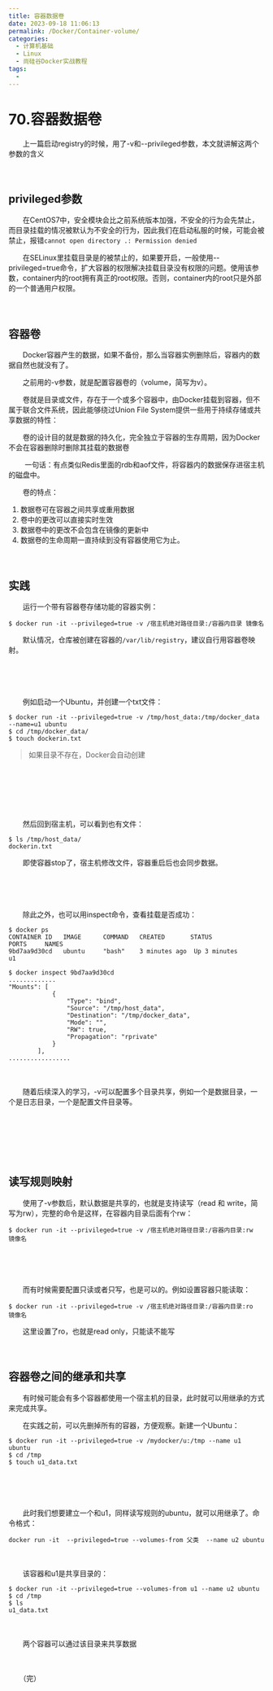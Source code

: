 ```yaml
---
title: 容器数据卷
date: 2023-09-18 11:06:13
permalink: /Docker/Container-volume/
categories:
  - 计算机基础
  - Linux
  - 尚硅谷Docker实战教程
tags:
  - 
---
```

# 70.容器数据卷

　　上一篇启动registry的时候，用了-v和--privileged参数，本文就讲解这两个参数的含义
<!-- more -->
　　‍

## privileged参数

　　在CentOS7中，安全模块会比之前系统版本加强，不安全的行为会先禁止，而目录挂载的情况被默认为不安全的行为，因此我们在启动私服的时候，可能会被禁止，报错`cannot open directory .: Permission denied`

　　在SELinux里挂载目录是的被禁止的，如果要开启，一般使用--privileged=true命令，扩大容器的权限解决挂载目录没有权限的问题。使用该参数，container内的root拥有真正的root权限。否则，container内的root只是外部的一个普通用户权限。

　　‍

## 容器卷

　　Docker容器产生的数据，如果不备份，那么当容器实例删除后，容器内的数据自然也就没有了。

　　之前用的-v参数，就是配置容器卷的（volume，简写为v）。

　　卷就是目录或文件，存在于一个或多个容器中，由Docker挂载到容器，但不属于联合文件系统，因此能够绕过Union File System提供一些用于持续存储或共享数据的特性：

　　卷的设计目的就是数据的持久化，完全独立于容器的生存周期，因为Docker不会在容器删除时删除其挂载的数据卷

　　 一句话：有点类似Redis里面的rdb和aof文件，将容器内的数据保存进宿主机的磁盘中。

　　卷的特点：

1. 数据卷可在容器之间共享或重用数据
2. 卷中的更改可以直接实时生效
3. 数据卷中的更改不会包含在镜像的更新中
4. 数据卷的生命周期一直持续到没有容器使用它为止。

　　‍

## 实践

　　运行一个带有容器卷存储功能的容器实例：

```shell
$ docker run -it --privileged=true -v /宿主机绝对路径目录:/容器内目录 镜像名
```

　　默认情况，仓库被创建在容器的`/var/lib/registry`，建议自行用容器卷映射。

　　‍

　　‍

　　例如启动一个Ubuntu，并创建一个txt文件：

```shell
$ docker run -it --privileged=true -v /tmp/host_data:/tmp/docker_data --name=u1 ubuntu
$ cd /tmp/docker_data/
$ touch dockerin.txt
```

> 如果目录不存在，Docker会自动创建

　　‍

　　‍

　　‍

　　然后回到宿主机，可以看到也有文件：

```shell
$ ls /tmp/host_data/
dockerin.txt
```

　　即使容器stop了，宿主机修改文件，容器重启后也会同步数据。

　　‍

　　‍

　　除此之外，也可以用inspect命令，查看挂载是否成功：

```shell
$ docker ps
CONTAINER ID   IMAGE      COMMAND   CREATED       STATUS          PORTS     NAMES
9bd7aa9d30cd   ubuntu     "bash"    3 minutes ago  Up 3 minutes              u1

$ docker inspect 9bd7aa9d30cd
.............
"Mounts": [
            {
                "Type": "bind",
                "Source": "/tmp/host_data",
                "Destination": "/tmp/docker_data",
                "Mode": "",
                "RW": true,
                "Propagation": "rprivate"
            }
        ],
.................
```

　　‍

　　随着后续深入的学习，-v可以配置多个目录共享，例如一个是数据目录，一个是日志目录，一个是配置文件目录等。

　　‍

　　‍

　　‍

## 读写规则映射

　　使用了-v参数后，默认数据是共享的，也就是支持读写（read 和 write，简写为rw），完整的命令是这样，在容器内目录后面有个rw：

```shell
$ docker run -it --privileged=true -v /宿主机绝对路径目录:/容器内目录:rw    镜像名
```

　　‍

　　‍

　　而有时候需要配置只读或者只写，也是可以的。例如设置容器只能读取：

```shell
$ docker run -it --privileged=true -v /宿主机绝对路径目录:/容器内目录:ro   镜像名
```

　　这里设置了ro，也就是read only，只能读不能写

　　‍

## 容器卷之间的继承和共享

　　有时候可能会有多个容器都使用一个宿主机的目录，此时就可以用继承的方式来完成共享。

　　在实践之前，可以先删掉所有的容器，方便观察。新建一个Ubuntu：

```shell
$ docker run -it --privileged=true -v /mydocker/u:/tmp --name u1 ubuntu
$ cd /tmp
$ touch u1_data.txt
```

　　‍

　　‍

　　此时我们想要建立一个和u1，同样读写规则的ubuntu，就可以用继承了。命令格式：

```shell
docker run -it  --privileged=true --volumes-from 父类  --name u2 ubuntu
```

　　‍

　　该容器和u1是共享目录的：

```shell
$ docker run -it --privileged=true --volumes-from u1 --name u2 ubuntu
$ cd /tmp
$ ls
u1_data.txt
```

　　‍

　　两个容器可以通过该目录来共享数据

　　‍

　　（完）

　　‍

　　‍
